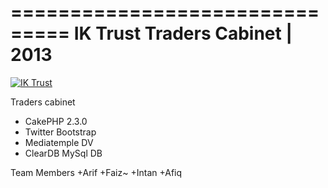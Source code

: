 ===============================
IK Trust Traders Cabinet | 2013
===============================

[![IK Trust](http://iktrust.my/templates/shaper_express/images/styles/style6/logo.png)](https://secure.iktrust-traders.com)

Traders cabinet

+ CakePHP 2.3.0
+ Twitter Bootstrap
+ Mediatemple DV
+ ClearDB MySql DB

Team Members
+Arif
+Faiz~
+Intan
+Afiq